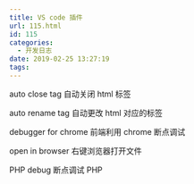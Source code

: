 ```yaml
---
title: VS code 插件
url: 115.html
id: 115
categories:
  - 开发日志
date: 2019-02-25 13:27:19
tags:
---
```


auto close tag 自动关闭 html 标签

auto rename tag 自动更改 html 对应的标签

debugger for chrome 前端利用 chrome 断点调试

open in browser 右键浏览器打开文件

PHP debug 断点调试 PHP